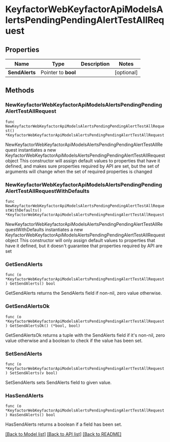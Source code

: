 # KeyfactorWebKeyfactorApiModelsAlertsPendingPendingAlertTestAllRequest

## Properties

Name | Type | Description | Notes
------------ | ------------- | ------------- | -------------
**SendAlerts** | Pointer to **bool** |  | [optional] 

## Methods

### NewKeyfactorWebKeyfactorApiModelsAlertsPendingPendingAlertTestAllRequest

`func NewKeyfactorWebKeyfactorApiModelsAlertsPendingPendingAlertTestAllRequest() *KeyfactorWebKeyfactorApiModelsAlertsPendingPendingAlertTestAllRequest`

NewKeyfactorWebKeyfactorApiModelsAlertsPendingPendingAlertTestAllRequest instantiates a new KeyfactorWebKeyfactorApiModelsAlertsPendingPendingAlertTestAllRequest object
This constructor will assign default values to properties that have it defined,
and makes sure properties required by API are set, but the set of arguments
will change when the set of required properties is changed

### NewKeyfactorWebKeyfactorApiModelsAlertsPendingPendingAlertTestAllRequestWithDefaults

`func NewKeyfactorWebKeyfactorApiModelsAlertsPendingPendingAlertTestAllRequestWithDefaults() *KeyfactorWebKeyfactorApiModelsAlertsPendingPendingAlertTestAllRequest`

NewKeyfactorWebKeyfactorApiModelsAlertsPendingPendingAlertTestAllRequestWithDefaults instantiates a new KeyfactorWebKeyfactorApiModelsAlertsPendingPendingAlertTestAllRequest object
This constructor will only assign default values to properties that have it defined,
but it doesn't guarantee that properties required by API are set

### GetSendAlerts

`func (o *KeyfactorWebKeyfactorApiModelsAlertsPendingPendingAlertTestAllRequest) GetSendAlerts() bool`

GetSendAlerts returns the SendAlerts field if non-nil, zero value otherwise.

### GetSendAlertsOk

`func (o *KeyfactorWebKeyfactorApiModelsAlertsPendingPendingAlertTestAllRequest) GetSendAlertsOk() (*bool, bool)`

GetSendAlertsOk returns a tuple with the SendAlerts field if it's non-nil, zero value otherwise
and a boolean to check if the value has been set.

### SetSendAlerts

`func (o *KeyfactorWebKeyfactorApiModelsAlertsPendingPendingAlertTestAllRequest) SetSendAlerts(v bool)`

SetSendAlerts sets SendAlerts field to given value.

### HasSendAlerts

`func (o *KeyfactorWebKeyfactorApiModelsAlertsPendingPendingAlertTestAllRequest) HasSendAlerts() bool`

HasSendAlerts returns a boolean if a field has been set.


[[Back to Model list]](../README.md#documentation-for-models) [[Back to API list]](../README.md#documentation-for-api-endpoints) [[Back to README]](../README.md)


